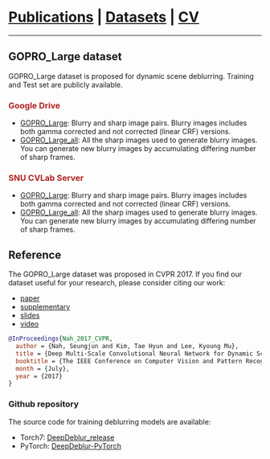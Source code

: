 # [Publications](../publications) | [Datasets](datasets) | [CV](../cv.pdf)
___

## GOPRO_Large dataset

GOPRO_Large dataset is proposed for dynamic scene deblurring.
Training and Test set are publicly available.

### <font color="FireBrick">Google Drive</font>

* [GOPRO_Large](https://drive.google.com/file/d/1H0PIXvJH4c40pk7ou6nAwoxuR4Qh_Sa2/view?usp=sharing): Blurry and sharp image pairs. Blurry images includes both gamma corrected and not corrected (linear CRF) versions.
* [GOPRO_Large_all](https://drive.google.com/file/d/1SlURvdQsokgsoyTosAaELc4zRjQz9T2U/view?usp=sharing): All the sharp images used to generate blurry images. You can generate new blurry images by accumulating differing number of sharp frames.

### <font color="FireBrick">SNU CVLab Server</font>

* [GOPRO_Large](http://data.cv.snu.ac.kr:8008/webdav/dataset/GOPRO/GOPRO_Large.zip): Blurry and sharp image pairs. Blurry images includes both gamma corrected and not corrected (linear CRF) versions.
* [GOPRO_Large_all](http://data.cv.snu.ac.kr:8008/webdav/dataset/GOPRO/GOPRO_Large_all.zip): All the sharp images used to generate blurry images. You can generate new blurry images by accumulating differing number of sharp frames.


## Reference

The GOPRO_Large dataset was proposed in CVPR 2017. If you find our dataset useful for your research, please consider citing our work:
* [paper](http://openaccess.thecvf.com/content_cvpr_2017/papers/Nah_Deep_Multi-Scale_Convolutional_CVPR_2017_paper.pdf)
* [supplementary](http://openaccess.thecvf.com/content_cvpr_2017/supplemental/Nah_Deep_Multi-Scale_Convolutional_2017_CVPR_supplemental.zip)
* [slides](https://drive.google.com/file/d/1sj7l2tGgJR-8wTyauvnSDGpiokjOzX_C/view?usp=sharing)
* [video](https://www.youtube.com/watch?v=L_YwOzRH28E&list=PLWTwxOOyqBYPh2xMPBMj-6L-CYRD48eAF)

```bibtex
@InProceedings{Nah_2017_CVPR,
  author = {Nah, Seungjun and Kim, Tae Hyun and Lee, Kyoung Mu},
  title = {Deep Multi-Scale Convolutional Neural Network for Dynamic Scene Deblurring},
  booktitle = {The IEEE Conference on Computer Vision and Pattern Recognition (CVPR)},
  month = {July},
  year = {2017}
}
```

### Github repository

The source code for training deblurring models are available:

* Torch7: [DeepDeblur_release](https://github.com/SeungjunNah/DeepDeblur_release)
* PyTorch: [DeepDeblur-PyTorch](https://github.com/SeungjunNah/DeepDeblur-PyTorch)
